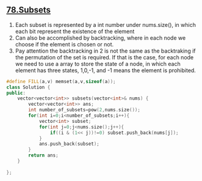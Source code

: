 ## [78.Subsets](https://leetcode.com/problems/subsets/)
1. Each subset is represented by a int number under nums.size(), in which each bit represent the existence of the element
2. Can also be accomplished by backtracking, where in each node we choose if the element is chosen or not.
3. Pay attention the backtracking in 2 is not the same as the backtraking if the permutation of the set is required. If that is the case, for each node we need to use a array to store the state of a node, in which each element has three states, 1,0,-1, and -1 means the element is prohibited.

```c++
#define FILL(a,v) memset(a,v,sizeof(a));
class Solution {
public:
    vector<vector<int>> subsets(vector<int>& nums) {
        vector<vector<int>> ans;
        int number_of_subsets=pow(2,nums.size());
        for(int i=0;i<number_of_subsets;i++){
            vector<int> subset;
            for(int j=0;j<nums.size();j++){
                if((i & (1<< j))!=0) subset.push_back(nums[j]);
            }
            ans.push_back(subset);
        }
        return ans;       
    }
     
};
```
